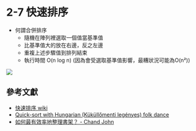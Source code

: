 # 2-7 快速排序

- 何謂合併排序
    - 隨機在陣列裡選取一個值當基準值
    - 比基準值大的放在右邊，反之左邊
    - 重複上述步驟值到排列結束
    - 執行時間 O(n log n) (因為會受選取基準值影響，最糟狀況可能為O(n²))

![](https://upload.wikimedia.org/wikipedia/commons/6/6a/Sorting_quicksort_anim.gif)
## 參考文獻
- [快速排序 wiki](https://zh.wikipedia.org/wiki/%E5%BF%AB%E9%80%9F%E6%8E%92%E5%BA%8F)
- [Quick-sort with Hungarian (Küküllőmenti legényes) folk dance](https://www.youtube.com/watch?v=ywWBy6J5gz8)
- [如何最有效率地整理書架？ - Chand John](https://www.youtube.com/watch?v=WaNLJf8xzC4)